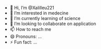 - 👋 Hi, I’m @Xalilleu221
- 👀 I’m interested in medecine
- 🌱 I’m currently learning of science 
- 💞️ I’m looking to collaborate on application
- 📫 How to reach me 
- 😄 Pronouns: ...
- ⚡ Fun fact: ...

<!---
Xalilleu221/Xalilleu221 is a ✨ special ✨ repository because its `README.md` (this file) appears on your GitHub profile.
You can click the Preview link to take a look at your changes.
--->
